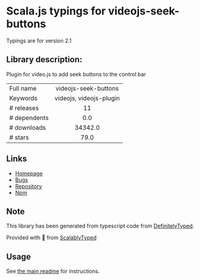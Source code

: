 
# Scala.js typings for videojs-seek-buttons

Typings are for version 2.1

## Library description:
Plugin for video.js to add seek buttons to the control bar

|                    |                 |
| ------------------ | :-------------: |
| Full name          | videojs-seek-buttons |
| Keywords           | videojs, videojs-plugin |
| # releases         | 11 |
| # dependents       | 0.0 |
| # downloads        | 34342.0 |
| # stars            | 79.0 |

## Links
- [Homepage](https://github.com/mister-ben/videojs-seek-buttons#readme)
- [Bugs](https://github.com/mister-ben/videojs-seek-buttons/issues)
- [Repository](https://github.com/mister-ben/videojs-seek-buttons)
- [Npm](https://www.npmjs.com/package/videojs-seek-buttons)
    


## Note
This library has been generated from typescript code from [DefinitelyTyped](https://definitelytyped.org).

Provided with :purple_heart: from [ScalablyTyped](https://github.com/oyvindberg/ScalablyTyped)

## Usage
See [the main readme](../../readme.md) for instructions.


